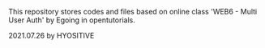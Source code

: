 This repository stores codes and files based on online class 'WEB6 - Multi User Auth' by Egoing in opentutorials.

2021.07.26 by HYOSITIVE
